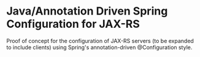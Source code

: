 Java/Annotation Driven Spring Configuration for JAX-RS
======================================================

Proof of concept for the configuration of JAX-RS servers (to be expanded to include clients) using Spring's annotation-driven @Configuration style. 
